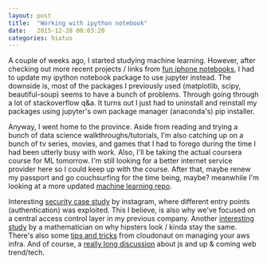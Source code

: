```yaml
---
layout: post
title:  "Working with ipython notebook"
date:   2015-12-28 00:03:20
categories: hiatus
---
```

A couple of weeks ago, I started studying machine learning. However, after checking out more recent projects / links from [fun iphone notebooks][pythonnotebooks], I had to update my ipython notebook package to use jupyter instead. The downside is, most of the packages I previously used (matplotlib, scipy, beautiful-soup) seems to have a bunch of problems. Through going through a lot of stackoverflow q&a. It turns out I just had to uninstall and reinstall my packages using jupyter's own package manager (anaconda's) pip installer.

Anyway, I went home to the province. Aside from reading and trying a bunch of data science walkthroughs/tutorials, I'm also catching up on a bunch of tv series, movies, and games that I had to forego during the time I had been utterly busy with work. Also, I'll be taking the actual coursera course for ML tomorrow. I'm still looking for a better internet service provider here so I could keep up with the course. After that, maybe renew my passport and go couchsurfing for the time being, maybe? meanwhile I'm looking at a more updated [machine learning repo][ml-repo].

Interesting [security case study][instagramcasestudy] by instagram, where different entry points (authentication) was exploited. This I believe, is also why we've focused on a central access control layer in my previous company. Another [interesting study][hipsterstudy] by a mathematician on why hipsters look / kinda stay the same. There's also some [tips and tricks][awsmistakes] from cloudonaut on managing your aws infra. And of course, a [really long discussion][stateofunion] about js and up & coming web trend/tech. 

[pythonnotebooks]: https://github.com/ipython/ipython/wiki/A-gallery-of-interesting-IPython-Notebooks
[instagramcasestudy]: https://summitroute.com/blog/2015/12/24/instagram_bounty_case_study_for_defense/
[hipsterstudy]: https://www.washingtonpost.com/news/wonk/wp/2015/12/23/the-mathematician-who-proved-why-hipsters-all-look-alike/
[awsmistakes]: https://cloudonaut.io/5-aws-mistakes-you-should-avoid/
[stateofunion]: https://medium.com/@matthiasak/state-of-the-union-js-d664bdbffd14#.gj9vvmptf
[ml-repo]: https://github.com/hangtwenty/dive-into-machine-learning